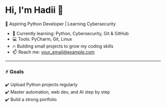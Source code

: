 # Hi, I'm Hadii 👋
🚀 Aspiring Python Developer | Learning Cybersecurity  

- 🌱 Currently learning: Python, Cybersecurity, Git & GitHub  
- 💻 Tools: PyCharm, Git, Linux  
- 🔥 Building small projects to grow my coding skills  
- 📫 Reach me: your_email@example.com  

---
### ⚡ Goals
✔️ Upload Python projects regularly  
✔️ Master automation, web dev, and AI step by step  
✔️ Build a strong portfolio  
